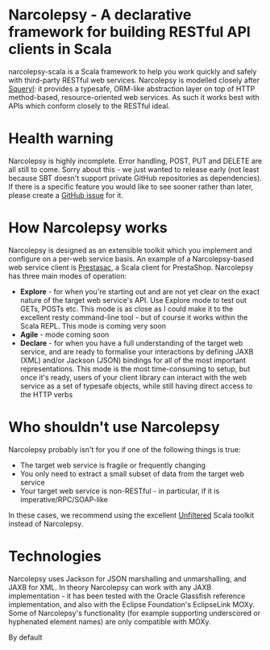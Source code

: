 # Narcolepsy - A declarative framework for building RESTful API clients in Scala

narcolepsy-scala is a Scala framework to help you work quickly and safely with third-party RESTful web services. Narcolepsy is modelled closely after [Squeryl](http://squeryl.org/): it provides a typesafe, ORM-like abstraction layer on top of HTTP method-based, resource-oriented web services. As such it works best with APIs which conform closely to the RESTful ideal.

# Health warning

Narcolepsy is highly incomplete. Error handling, POST, PUT and DELETE are all still to come. Sorry about this - we just wanted to release early (not least because SBT doesn't support private GitHub repositories as dependencies). If there is a specific feature you would like to see sooner rather than later, please create a [GitHub issue](https://github.com/orderly/narcolepsy-scala/issues) for it.

# How Narcolepsy works

Narcolepsy is designed as an extensible toolkit which you implement and configure on a per-web service basis. An example of a Narcolepsy-based web service client is [Prestasac](https://github.com/orderly/codeigniter-paypal-ipn), a Scala client for PrestaShop. Narcolepsy has three main modes of operation:

* **Explore** - for when you're starting out and are not yet clear on the exact nature of the target web service's API. Use Explore mode to test out GETs, POSTs etc. This mode is as close as I could make it to the excellent resty command-line tool - but of course it works within the Scala REPL. This mode is coming very soon
* **Agile** - mode coming soon
* **Declare** - for when you have a full understanding of the target web service, and are ready to formalise your interactions by defining JAXB (XML) and/or Jackson (JSON) bindings for all of the most important representations. This mode is the most time-consuming to setup, but once it's ready, users of your client library can interact with the web service as a set of typesafe objects, while still having direct access to the HTTP verbs

# Who shouldn't use Narcolepsy

Narcolepsy probably isn't for you if one of the following things is true:

* The target web service is fragile or frequently changing
* You only need to extract a small subset of data from the target web service
* Your target web service is non-RESTful - in particular, if it is imperative/RPC/SOAP-like 

In these cases, we recommend using the excellent [Unfiltered](http://unfiltered.databinder.net/Unfiltered.html) Scala toolkit instead of Narcolepsy. 

# Technologies

Narcolepsy uses Jackson for JSON marshalling and unmarshalling, and JAXB for XML. In theory Narcolepsy can work with any JAXB implementation - it has been tested with the Oracle Glassfish reference implementation, and also with the Eclipse Foundation's EclipseLink MOXy. Some of Narcolepsy's functionality (for example supporting underscored or hyphenated element names) are only compatible with MOXy.

By default 
